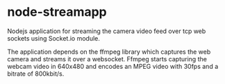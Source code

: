 # node-streamapp
Nodejs application for streaming the camera video feed over tcp web sockets using Socket.io module. 

The application depends on the ffmpeg library which captures the web camera and streams it over a websocket. Ffmpeg starts capturing the webcam video in 640x480 and encodes an MPEG video with 30fps and a bitrate of 800kbit/s.
